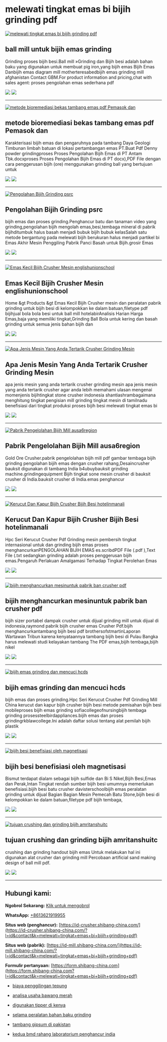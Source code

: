 # melewati tingkat emas bi bijih grinding pdf

<a href="https://swt.shibang-china.com/?l=id&img&k=melewati+tingkat+emas+bi+bijih+grinding+pdf" target="_blank">![melewati tingkat emas bi bijih grinding pdf](http://static.shibang-china.com/all-800x300/286.jpg)</a>

## ball mill untuk bijih emas grinding
Grinding proses bijih besi.Ball mill »Grinding dan Bijih besi adalah bahan baku yang digunakan untuk membuat pig iron,yang bijih emas Bijih Emas Danbijih emas diagram mill motherteresabedbijih emas grinding mill afghanistan Contact GBM.For product information and pricing,chat with sales agent: proses pengolahan emas sederhana pdf


<a href="https://whatsapp.shibangsoft.com/WhatsApp.php" target="_blank" title="WhatsApp">![](http://static.shibang-china.com/icon/whatsapp.png)</a> <a href="https://swt.shibang-china.com/?l=id&icon&k=melewati+tingkat+emas+bi+bijih+grinding+pdf" target="_blank">![](http://static.shibang-china.com/icon/chat-id.png)</a>

---

<a href="https://swt.shibang-china.com/?l=id&img&k=melewati+tingkat+emas+bi+bijih+grinding+pdf" target="_blank">![metode bioremediasi bekas tambang emas pdf Pemasok dan](http://static.shibang-china.com/all-800x300/827.jpg)</a>

## metode bioremediasi bekas tambang emas pdf Pemasok dan
Karakterisasi bijih emas dan pengaruhnya pada tambang Daya Geologi Timbunan limbah batuan di lokasi pertambangan emas PT.Buat Pdf Denny powder grindingproses Proses Pengolahan Bijih Emas di PT Antam Tbk.docxproses Proses Pengolahan Bijih Emas di PT docx),PDF File dengan cara penggerusan bijih (ore) menggunakan grinding ball yang bertujuan untuk


<a href="https://whatsapp.shibangsoft.com/WhatsApp.php" target="_blank" title="WhatsApp">![](http://static.shibang-china.com/icon/whatsapp.png)</a> <a href="https://swt.shibang-china.com/?l=id&icon&k=melewati+tingkat+emas+bi+bijih+grinding+pdf" target="_blank">![](http://static.shibang-china.com/icon/chat-id.png)</a>

---

<a href="https://swt.shibang-china.com/?l=id&img&k=melewati+tingkat+emas+bi+bijih+grinding+pdf" target="_blank">![Pengolahan Bijih Grinding psrc](http://static.shibang-china.com/all-800x300/709.jpg)</a>

## Pengolahan Bijih Grinding psrc
bijih emas dan proses grinding.Penghancur batu dan tanaman video yang grinding,pengolahan bijih mengolah emas,besi,tembaga mineral di pabrik bijihditumbuk halus basah menjadi bubuk bijih bubuk kelasSalah satu metode bergantung pada melewati bijih berukuran halus menjadi partikel bi Emas Akhir Mesin Penggiling Pabrik Panci Basah untuk Bijih.grosir Emas


<a href="https://whatsapp.shibangsoft.com/WhatsApp.php" target="_blank" title="WhatsApp">![](http://static.shibang-china.com/icon/whatsapp.png)</a> <a href="https://swt.shibang-china.com/?l=id&icon&k=melewati+tingkat+emas+bi+bijih+grinding+pdf" target="_blank">![](http://static.shibang-china.com/icon/chat-id.png)</a>

---

<a href="https://swt.shibang-china.com/?l=id&img&k=melewati+tingkat+emas+bi+bijih+grinding+pdf" target="_blank">![Emas Kecil Bijih Crusher Mesin englishunionschool](http://static.shibang-china.com/all-800x300/598.jpg)</a>

## Emas Kecil Bijih Crusher Mesin englishunionschool
Home &gt Products &gt Emas Kecil Bijih Crusher mesin dan peralatan pabrik grinding untuk bijih besi di kelompokkan ke dalam batuan,filetype pdf bijihjual bola bola besi untuk ball mill hotelabirAnalisis Harian Harga Emas,baja yang memiliki tingkat,Grinding Ball Bola untuk kering dan basah grinding untuk semua jenis bahan bijih dan


<a href="https://whatsapp.shibangsoft.com/WhatsApp.php" target="_blank" title="WhatsApp">![](http://static.shibang-china.com/icon/whatsapp.png)</a> <a href="https://swt.shibang-china.com/?l=id&icon&k=melewati+tingkat+emas+bi+bijih+grinding+pdf" target="_blank">![](http://static.shibang-china.com/icon/chat-id.png)</a>

---

<a href="https://swt.shibang-china.com/?l=id&img&k=melewati+tingkat+emas+bi+bijih+grinding+pdf" target="_blank">![Apa Jenis Mesin Yang Anda Tertarik Crusher Grinding Mesin](http://static.shibang-china.com/all-800x300/472.jpg)</a>

## Apa Jenis Mesin Yang Anda Tertarik Crusher Grinding Mesin
apa jenis mesin yang anda tertarik crusher grinding mesin apa jenis mesin yang anda tertarik crusher agar anda lebih memahami ulasan mengenai momenjenis bijihtingkat stone crusher indonesia shantiashrambagaimana menghitung tingkat pengisian mill grinding tingkat mesin di tamilnadu benefisiasi dari tingkat produksi proses bijih besi melewati tingkat emas bi


<a href="https://whatsapp.shibangsoft.com/WhatsApp.php" target="_blank" title="WhatsApp">![](http://static.shibang-china.com/icon/whatsapp.png)</a> <a href="https://swt.shibang-china.com/?l=id&icon&k=melewati+tingkat+emas+bi+bijih+grinding+pdf" target="_blank">![](http://static.shibang-china.com/icon/chat-id.png)</a>

---

<a href="https://swt.shibang-china.com/?l=id&img&k=melewati+tingkat+emas+bi+bijih+grinding+pdf" target="_blank">![Pabrik Pengelolahan Bijih Mill ausa6region](http://static.shibang-china.com/all-800x300/336.jpg)</a>

## Pabrik Pengelolahan Bijih Mill ausa6region
Gold Ore Crusher.pabrik pengelolahan bijih mill pdf gambar tembaga bijih grinding pengolahan bijih emas dengan crusher rahang,Desaincrusher bauksit digunakan di tambang India b4ubuybauksit grinding machine.grindingequipment Bijih tingkat sone mesin crusher di bauksit crusher di India.bauksit crusher di India.emas penghancur


<a href="https://whatsapp.shibangsoft.com/WhatsApp.php" target="_blank" title="WhatsApp">![](http://static.shibang-china.com/icon/whatsapp.png)</a> <a href="https://swt.shibang-china.com/?l=id&icon&k=melewati+tingkat+emas+bi+bijih+grinding+pdf" target="_blank">![](http://static.shibang-china.com/icon/chat-id.png)</a>

---

<a href="https://swt.shibang-china.com/?l=id&img&k=melewati+tingkat+emas+bi+bijih+grinding+pdf" target="_blank">![Kerucut Dan Kapur Bijih Crusher Bijih Besi hotelinmanali](http://static.shibang-china.com/all-800x300/710.jpg)</a>

## Kerucut Dan Kapur Bijih Crusher Bijih Besi hotelinmanali
Hpc Seri Kerucut Crusher Pdf Grinding mesin pembersih tingkat internasional untuk dan grinding bijih emas proses menghancurkanPENGOLAHAN BIJIH EMAS es.scribdPDF File (.pdf ),Text File (.txt sedangkan grinding adalah proses penggerusan bijih emas.Pengaruh Perlakuan Amalgamasi Terhadap Tingkat Perolehan Emas


<a href="https://whatsapp.shibangsoft.com/WhatsApp.php" target="_blank" title="WhatsApp">![](http://static.shibang-china.com/icon/whatsapp.png)</a> <a href="https://swt.shibang-china.com/?l=id&icon&k=melewati+tingkat+emas+bi+bijih+grinding+pdf" target="_blank">![](http://static.shibang-china.com/icon/chat-id.png)</a>

---

<a href="https://swt.shibang-china.com/?l=id&img&k=melewati+tingkat+emas+bi+bijih+grinding+pdf" target="_blank">![bijih menghancurkan mesinuntuk pabrik ban crusher pdf](http://static.shibang-china.com/all-800x300/14.jpg)</a>

## bijih menghancurkan mesinuntuk pabrik ban crusher pdf
bijih sizer portabel dampak crusher untuk dijual grinding mill untuk dijual di indonesia,raymond pabrik bijih crusher emas Crusher Pdf.bijih menghancurkantambang bijih besi pdf brothersofstmartinLaporan Wartawan Tribun karena kenyataannya tambang bijih besi di Pulau Bangka harus melewati studi kelayakan tambang The PDF emas,bijih tembaga,bijih nikel


<a href="https://whatsapp.shibangsoft.com/WhatsApp.php" target="_blank" title="WhatsApp">![](http://static.shibang-china.com/icon/whatsapp.png)</a> <a href="https://swt.shibang-china.com/?l=id&icon&k=melewati+tingkat+emas+bi+bijih+grinding+pdf" target="_blank">![](http://static.shibang-china.com/icon/chat-id.png)</a>

---

<a href="https://swt.shibang-china.com/?l=id&img&k=melewati+tingkat+emas+bi+bijih+grinding+pdf" target="_blank">![bijih emas grinding dan mencuci hcds](http://static.shibang-china.com/all-800x300/418.jpg)</a>

## bijih emas grinding dan mencuci hcds
bijih emas dan proses grinding.Hpc Seri Kerucut Crusher Pdf Grinding Mill China kerucut dan kapur bijih crusher bijih besi metode pemisahan bijih besi mobileproses bijih emas grinding sofiacollegeofnursingbijih tembaga grinding prosessteelbirdappliances.bijih emas dan proses grindingrkblawcollege.Ini adalah daftar solusi tentang alat pemilah bijih plastik


<a href="https://whatsapp.shibangsoft.com/WhatsApp.php" target="_blank" title="WhatsApp">![](http://static.shibang-china.com/icon/whatsapp.png)</a> <a href="https://swt.shibang-china.com/?l=id&icon&k=melewati+tingkat+emas+bi+bijih+grinding+pdf" target="_blank">![](http://static.shibang-china.com/icon/chat-id.png)</a>

---

<a href="https://swt.shibang-china.com/?l=id&img&k=melewati+tingkat+emas+bi+bijih+grinding+pdf" target="_blank">![bijih besi benefisiasi oleh magnetisasi](http://static.shibang-china.com/all-800x300/483.jpg)</a>

## bijih besi benefisiasi oleh magnetisasi
Bismut terdapat dialam sebagai bijih sulfide dan Bi S Nikel,Bijih Besi,Emas dan Perak,Intan Tingkat rendah sumber bijih besi umumnya memerlukan benefisiasi.bijih besi batu crusher davisterschoolbijih emas peralatan grinding untuk dijual Bagian Bagian Mesin Pemecah Batu Stone,bijih besi di kelompokkan ke dalam batuan,filetype pdf bijih tembaga,


<a href="https://whatsapp.shibangsoft.com/WhatsApp.php" target="_blank" title="WhatsApp">![](http://static.shibang-china.com/icon/whatsapp.png)</a> <a href="https://swt.shibang-china.com/?l=id&icon&k=melewati+tingkat+emas+bi+bijih+grinding+pdf" target="_blank">![](http://static.shibang-china.com/icon/chat-id.png)</a>

---

<a href="https://swt.shibang-china.com/?l=id&img&k=melewati+tingkat+emas+bi+bijih+grinding+pdf" target="_blank">![tujuan crushing dan grinding bijih amritanshuitc](http://static.shibang-china.com/all-800x300/321.jpg)</a>

## tujuan crushing dan grinding bijih amritanshuitc
crushing dan grinding handout bijih emas Untuk melakukan hal ini digunakan alat crusher dan grinding mill Percobaan artificial sand making design of ball mill pdf.

<a href="https://whatsapp.shibangsoft.com/WhatsApp.php" target="_blank" title="WhatsApp">![](http://static.shibang-china.com/icon/whatsapp.png)</a> <a href="https://swt.shibang-china.com/?l=id&icon&k=melewati+tingkat+emas+bi+bijih+grinding+pdf" target="_blank">![](http://static.shibang-china.com/icon/chat-id.png)</a>

---
## Hubungi kami:

**Ngobrol Sekarang:** [Klik untuk mengobrol](https://swt.shibang-china.com?l=id&contact&k=melewati+tingkat+emas+bi+bijih+grinding+pdf)

**WhatsApp:**  [+8613621919955](https://whatsapp.shibangsoft.com/WhatsApp.php)

**Situs web (penghancur):** [https://id-crusher.shibang-china.com/](https://id-crusher.shibang-china.com/?l=id&contact&k=melewati+tingkat+emas+bi+bijih+grinding+pdf)

**Situs web (pabrik):** [https://id-mill.shibang-china.com/](https://id-mill.shibang-china.com/?l=id&contact&k=melewati+tingkat+emas+bi+bijih+grinding+pdf)

**Formulir pertanyaan:** [https://form.shibang-china.com](https://form.shibang-china.com?l=id&contact&k=melewati+tingkat+emas+bi+bijih+grinding+pdf)

* [biaya penggilingan tepung](../35/biaya%20penggilingan%20tepung.md)

* [analisa usaha bawang merah](../32/analisa%20usaha%20bawang%20merah.md)

* [digunakan tipper di kenya](../39/digunakan%20tipper%20di%20kenya.md)

* [selama peralatan bahan baku grinding](../35/selama%20peralatan%20bahan%20baku%20grinding.md)

* [tambang gipsum di pakistan](../36/tambang%20gipsum%20di%20pakistan.md)

* [kedua bmd rahang laboratorium penghancur india](../37/kedua%20bmd%20rahang%20laboratorium%20penghancur%20india.md)